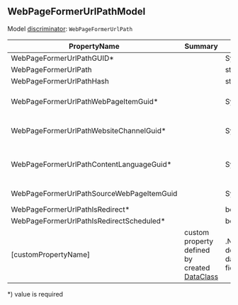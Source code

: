 <!-- generated file with tool "Kentico.Xperience.UMT.DocUtils" - edited through template "UmtModel.cshtml" -->
## WebPageFormerUrlPathModel
Model [discriminator](../UmtModel.md#discriminator): `WebPageFormerUrlPath`

|PropertyName|Summary|.NET Type|Notes|
|---|---|---|---|
|WebPageFormerUrlPathGUID\*||System.Guid?|[UniqueId](../UmtModel.md#UniqueId)|
|WebPageFormerUrlPath||string?||
|WebPageFormerUrlPathHash||string?||
|WebPageFormerUrlPathWebPageItemGuid\*||System.Guid?|Reference to [WebPageItemInfo](../References.md#WebPageItemInfo) on property WebPageFormerUrlPathWebPageItemID **required**|
|WebPageFormerUrlPathWebsiteChannelGuid\*||System.Guid?|Reference to [WebsiteChannelInfo](../References.md#WebsiteChannelInfo) on property WebPageFormerUrlPathWebsiteChannelID **required**|
|WebPageFormerUrlPathContentLanguageGuid\*||System.Guid?|Reference to [ContentLanguageInfo](../References.md#ContentLanguageInfo) on property WebPageFormerUrlPathContentLanguageID **required**|
|WebPageFormerUrlPathSourceWebPageItemGuid||System.Guid?|Reference to [WebPageItemInfo](../References.md#WebPageItemInfo) on property WebPageFormerUrlPathSourceWebPageItemID|
|WebPageFormerUrlPathIsRedirect\*||bool?||
|WebPageFormerUrlPathIsRedirectScheduled\*||bool?||
|[customPropertyName]|custom property defined by created [DataClass](./DataClassModel.md)|.NET type defined by data class field||

<p>*) value is required</p>

